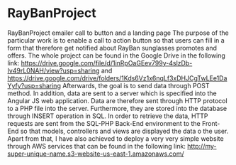 # RayBanProject
RayBanProject emailer call to button and a landing page
The purpose of the particular work is to enable a call to action button so that users can fill in a form that therefore get notified about RayBan sunglasses promotes and offers. The whole project can be found in the Google Drive in the following link: https://drive.google.com/file/d/1inRpOaGEev799y-4slzDb-Iv49rL0NAH/view?usp=sharing and https://drive.google.com/drive/folders/1Kds6Vz1x6nqLf3xDHJCgTwLEe1DaYyfy?usp=sharing
Afterwards, the goal is to send data through POST method. In addition, data are sent to a server which is specified into the Angular JS web application. Data are therefore sent through HTTP 
protocol to a PHP file into the server. Furthermore, they are stored into the database through INSERT operation in SQL. In order to retrieve the data, HTTP requests are sent from the SQL-PHP Back-End 
environment to the Front-End so that models, controllers and views are displayed the data o the user. 
Apart from that, I have also achieved to deploy a very very simple website through AWS services that can be found in the following link: http://my-super-unique-name.s3-website-us-east-1.amazonaws.com/
